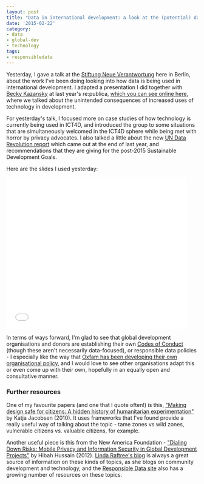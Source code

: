 ```yaml
---
layout: post
title: "Data in international development: a look at the (potential) dark side of ICT4D"
date: '2015-02-22'
category:
- data
- global-dev
- technology
tags:
- responsibledata
---
```


Yesterday, I gave a talk at the [Stiftung Neue Verantwortung](http://www.stiftung-nv.de/) here in Berlin, about the work I've been doing looking into how data is being used in international development. I adapted a presentation I did together with [Becky Kazansky](https://www.beckykazansky.com/) at last year's re:publica, [which you can see online here](http://re-publica.de/session/data-international-development-how-even-best-intentions-can-pave-road-surveillance), where we talked about the unintended consequences of increased uses of technology in development.

<!--more-->

For yesterday's talk, I focused more on case studies of how technology is currently being used in ICT4D, and introduced the group to some situations that are simultaneously welcomed in the ICT4D sphere while being met with horror by privacy advocates. I also talked a little about the new [UN Data Revolution report](http://www.undatarevolution.org/report/) which came out at the end of last year, and recommendations that they are giving for the post-2015 Sustainable Development Goals. 

Here are the slides I used yesterday: 

<iframe src="//www.slideshare.net/slideshow/embed_code/44991935" width="476" height="400" frameborder="0" marginwidth="0" marginheight="0" scrolling="no"></iframe>

In terms of ways forward, I'm glad to see that global development organisations and donors are establishing their own [Codes of Conduct](http://www.ssireview.org/blog/entry/a_new_donor_code_of_conduct) (though these aren't necessarily data-focused), or responsible data policies - I especially like the way that [Oxfam has been developing their own organisational policy](https://responsibledata.io/developing-an-organisational-policy-for-responsible-data/), and I would love to see other organisations adapt this or even come up with their own, hopefully in an equally open and consultative manner.

### Further resources 

One of my favourite papers (and one that I quote often!) is this, ["Making design safe for citizens: A hidden history of humanitarian experimentation"](http://www.tandfonline.com/doi/abs/10.1080/13621020903466399#.VOrpy1PF82I) by Katja Jacobsen (2010). It uses frameworks that I've found provide a really useful way of talking about the topic - tame zones vs wild zones, vulnerable citizens vs. valuable citizens, for example. 

Another useful piece is this from the New America Foundation - ["Dialing Down Risks: Mobile Privacy and Information Security in Global Development Projects"](http://www.newamerica.net/publications/policy/dialing_down_risks_mobile_privacy_and_information_security_in_global_development) by Hibah Hussain (2012). [Linda Raftree's blog](http://lindaraftree.com/) is always a great source of information on these kinds of topics, as she blogs on community development and technology, and the [Responsible Data site](https://responsibledata.io/category/resources/) also has a growing number of resources on these topics.